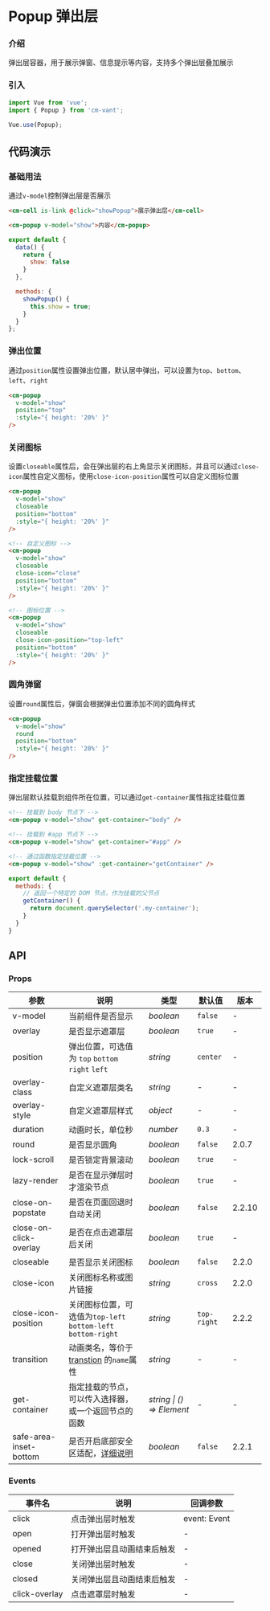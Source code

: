 # Popup 弹出层

### 介绍

弹出层容器，用于展示弹窗、信息提示等内容，支持多个弹出层叠加展示

### 引入

``` javascript
import Vue from 'vue';
import { Popup } from 'cm-vant';

Vue.use(Popup);
```

## 代码演示

### 基础用法

通过`v-model`控制弹出层是否展示

```html
<cm-cell is-link @click="showPopup">展示弹出层</cm-cell>

<cm-popup v-model="show">内容</cm-popup>
```

```javascript
export default {
  data() {
    return {
      show: false
    }
  },

  methods: {
    showPopup() {
      this.show = true;
    }
  }
};
```

### 弹出位置

通过`position`属性设置弹出位置，默认居中弹出，可以设置为`top`、`bottom`、`left`、`right`

```html
<cm-popup
  v-model="show"
  position="top"
  :style="{ height: '20%' }"
/>
```

### 关闭图标

设置`closeable`属性后，会在弹出层的右上角显示关闭图标，并且可以通过`close-icon`属性自定义图标，使用`close-icon-position`属性可以自定义图标位置

```html
<cm-popup
  v-model="show"
  closeable
  position="bottom"
  :style="{ height: '20%' }"
/>

<!-- 自定义图标 -->
<cm-popup
  v-model="show"
  closeable
  close-icon="close"
  position="bottom"
  :style="{ height: '20%' }"
/>

<!-- 图标位置 -->
<cm-popup
  v-model="show"
  closeable
  close-icon-position="top-left"
  position="bottom"
  :style="{ height: '20%' }"
/>
```

### 圆角弹窗

设置`round`属性后，弹窗会根据弹出位置添加不同的圆角样式

```html
<cm-popup
  v-model="show"
  round
  position="bottom"
  :style="{ height: '20%' }"
/>
```

### 指定挂载位置

弹出层默认挂载到组件所在位置，可以通过`get-container`属性指定挂载位置

```html
<!-- 挂载到 body 节点下 -->
<cm-popup v-model="show" get-container="body" />

<!-- 挂载到 #app 节点下 -->
<cm-popup v-model="show" get-container="#app" />

<!-- 通过函数指定挂载位置 -->
<cm-popup v-model="show" :get-container="getContainer" />
```

```js
export default {
  methods: {
    // 返回一个特定的 DOM 节点，作为挂载的父节点
    getContainer() {
      return document.querySelector('.my-container');
    }
  }
}
```

## API

### Props

| 参数 | 说明 | 类型 | 默认值 | 版本 |
|------|------|------|------|------|
| v-model | 当前组件是否显示 | *boolean* | `false` | - |
| overlay | 是否显示遮罩层 | *boolean* | `true` | - |
| position | 弹出位置，可选值为 `top` `bottom` `right` `left` | *string* | `center` | - |
| overlay-class | 自定义遮罩层类名 | *string* | - | - |
| overlay-style | 自定义遮罩层样式 | *object* | - | - |
| duration | 动画时长，单位秒 | *number* | `0.3` | - |
| round | 是否显示圆角 | *boolean* | `false` | 2.0.7 |
| lock-scroll | 是否锁定背景滚动 | *boolean* | `true` | - |
| lazy-render | 是否在显示弹层时才渲染节点 | *boolean* | `true` | - |
| close-on-popstate | 是否在页面回退时自动关闭 | *boolean* | `false` | 2.2.10 |
| close-on-click-overlay | 是否在点击遮罩层后关闭 | *boolean* | `true` | - |
| closeable | 是否显示关闭图标 | *boolean* | `false` | 2.2.0 |
| close-icon | 关闭图标名称或图片链接 | *string* | `cross` | 2.2.0 |
| close-icon-position | 关闭图标位置，可选值为`top-left` `bottom-left` `bottom-right` | *string* | `top-right` | 2.2.2 |
| transition | 动画类名，等价于 [transtion](https://cn.vuejs.org/v2/api/index.html#transition) 的`name`属性 | *string* | - | - |
| get-container | 指定挂载的节点，可以传入选择器，<br>或一个返回节点的函数 | *string \| () => Element* | - | - |
| safe-area-inset-bottom | 是否开启底部安全区适配，[详细说明](#/zh-CN/quickstart#di-bu-an-quan-qu-gua-pei) | *boolean* | `false` | 2.2.1 |

### Events

| 事件名 | 说明 | 回调参数 |
|------|------|------|
| click | 点击弹出层时触发 | event: Event |
| open | 打开弹出层时触发 | - |
| opened | 打开弹出层且动画结束后触发 | - |
| close | 关闭弹出层时触发 | - |
| closed | 关闭弹出层且动画结束后触发 | - |
| click-overlay | 点击遮罩层时触发 | - |
